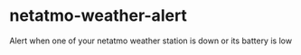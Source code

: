 # netatmo-weather-alert
Alert when one of your netatmo weather station is down or its battery is low
